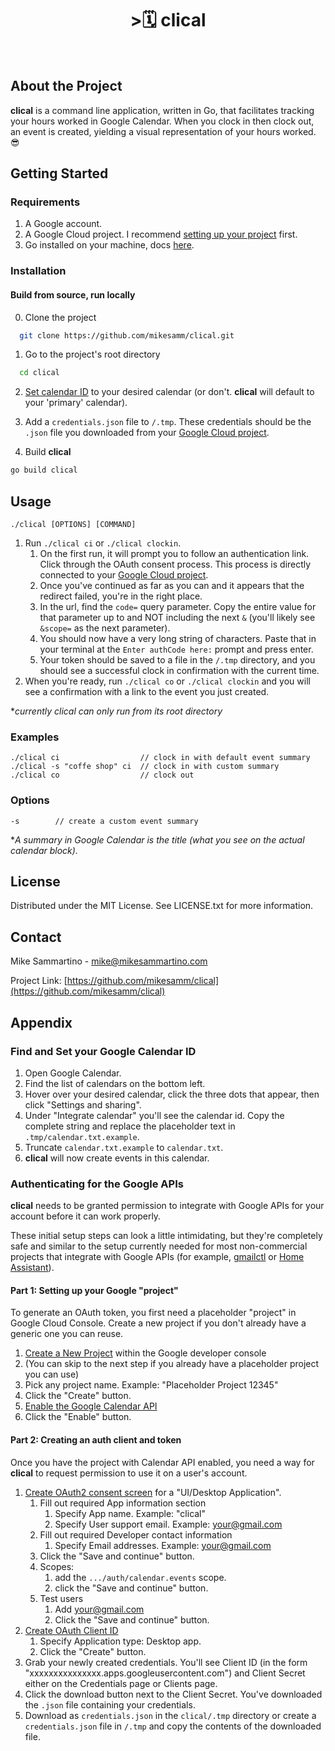 <div align="center">
  <h1>>🗓️ clical</h1>
</div>

<br />

## About the Project

**clical** is a command line application, written in Go, that facilitates tracking your hours worked in Google Calendar. When you clock in then clock out, an event is created, yielding a visual representation of your hours worked. 😎

<!-- GETTING STARTED -->
## Getting Started

### Requirements
1. A Google account.
2. A Google Cloud project. I recommend [setting up your project](#authenticating-for-the-google-apis) first.
3. Go installed on your machine, docs [here](https://go.dev/doc/install).

<!-- Installation -->
### Installation

<!-- Run Locally -->
#### Build from source, run locally

0. Clone the project

```bash
  git clone https://github.com/mikesamm/clical.git
```

1. Go to the project's root directory

```bash
  cd clical
```
2. [Set calendar ID](#find-and-set-your-google-calendar-id) to your desired calendar (or don't. **clical** will default to your 'primary' calendar).

3. Add a `credentials.json` file to `/.tmp`. These credentials should be the `.json` file you downloaded from your [Google Cloud project](#part-2-creating-an-auth-client-and-token).

4. Build **clical**
```bash
go build clical
```

## Usage

```
./clical [OPTIONS] [COMMAND]
```

1. Run `./clical ci` or `./clical clockin`.
    1. On the first run, it will prompt you to follow an authentication link. Click through the OAuth consent process. This process is directly connected to your [Google Cloud project](#authenticating-for-the-google-apis).
    2. Once you've continued as far as you can and it appears that the redirect failed, you're in the right place.
    3. In the url, find the `code=` query parameter. Copy the entire value for that parameter up to and NOT including the next `&` (you'll likely see `&scope=` as the next parameter).
    4. You should now have a very long string of characters. Paste that in your terminal at the `Enter authCode here:` prompt and press enter.
    5. Your token should be saved to a file in the `/.tmp` directory, and you should see a successful clock in confirmation with the current time.
2. When you're ready, run `./clical co` or `./clical clockin` and you will see a confirmation with a link to the event you just created.

**currently clical can only run from its root directory*

### Examples

```
./clical ci                  // clock in with default event summary
./clical -s "coffe shop" ci  // clock in with custom summary
./clical co                  // clock out
```

### Options
```
-s        // create a custom event summary
```
**A summary in Google Calendar is the title (what you see on the actual calendar block).*

<!-- License -->
## License

Distributed under the MIT License. See LICENSE.txt for more information.


<!-- Contact -->
## Contact

Mike Sammartino - mike@mikesammartino.com

Project Link: [https://github.com/mikesamm/clical](https://github.com/mikesamm/clical)

 ## Appendix

 ### Find and Set your Google Calendar ID

1. Open Google Calendar.
2. Find the list of calendars on the bottom left.
3. Hover over your desired calendar, click the three dots that appear, then click "Settings and sharing".
4. Under "Integrate calendar" you'll see the calendar id. Copy the complete string and replace the placeholder text in `.tmp/calendar.txt.example`.
5. Truncate `calendar.txt.example` to `calendar.txt`.
6. **clical** will now create events in this calendar.

### Authenticating for the Google APIs

**clical** needs to be granted permission to integrate with Google APIs for your account before it can work properly.

These initial setup steps can look a little intimidating, but they're completely safe and similar to the setup currently needed for most non-commercial projects that integrate with Google APIs (for example, [gmailctl] or [Home Assistant](https://www.home-assistant.io/integrations/google_assistant/)).

[gmailctl]: https://github.com/mbrt/gmailctl

#### Part 1: Setting up your Google "project"

To generate an OAuth token, you first need a placeholder "project" in Google Cloud Console. Create a new project if you don't already have a generic one you can reuse.

1. [Create a New Project](https://console.developers.google.com/projectcreate) within the Google
   developer console
  1. (You can skip to the next step if you already have a placeholder project you can use)
  2. Pick any project name. Example: "Placeholder Project 12345"
  3. Click the "Create" button.
2. [Enable the Google Calendar API](https://console.developers.google.com/apis/api/calendar-json.googleapis.com/)
  1. Click the "Enable" button.

#### Part 2: Creating an auth client and token

Once you have the project with Calendar API enabled, you need a way for **clical** to request permission to use it on a user's account.

1. [Create OAuth2 consent screen](https://console.developers.google.com/apis/credentials/consent/edit;newAppInternalUser=false) for a "UI/Desktop Application".
   1. Fill out required App information section
      1. Specify App name. Example: "clical"
      2. Specify User support email. Example: your@gmail.com
   2. Fill out required Developer contact information
      1. Specify Email addresses. Example: your@gmail.com
   3. Click the "Save and continue" button.
   4. Scopes:
      1. add the `.../auth/calendar.events` scope.
      2. click the "Save and continue" button.
   5. Test users
      1. Add your@gmail.com
      2. Click the "Save and continue" button.
2. [Create OAuth Client ID](https://console.developers.google.com/apis/credentials/oauthclient)
   1. Specify Application type: Desktop app.
   2. Click the "Create" button.
3. Grab your newly created credentials. You'll see Client ID (in the form "xxxxxxxxxxxxxxx.apps.googleusercontent.com") and Client Secret either on the Credentials page or Clients page.
4. Click the download button next to the Client Secret. You've downloaded the `.json` file containing your credentials.
5. Download as `credentials.json` in the `clical/.tmp` directory or create a `credentials.json` file in `/.tmp` and copy the contents of the downloaded file.
